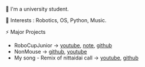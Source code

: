 <!--
### Hi there 👋
- 🔭 I’m currently working on ...
- 🌱 I’m currently learning ...
- 👯 I’m looking to collaborate on ...
- 🤔 I’m looking for help with ...
- 💬 Ask me about ...
- 📫 How to reach me: ...
- 😄 Pronouns: ...
- ⚡ Fun fact: ...


![github stats](https://github-readme-stats.vercel.app/api?username=takeyamayuki)
[![Top Langs](https://github-readme-stats.vercel.app/api/top-langs/?username=takeyamayuki)](https://github.com/anuraghazra/github-readme-stats)  
-->
🔭 I'm a university student.  

🌱 Interests : Robotics, OS, Python, Music.  

⚡ Major Projects
* RoboCupJunior → [youtube](https://www.youtube.com/playlist?list=PLkEBRGnKNUILFJv4zKvQkQi69NoT-_FYg), [note](https://note.com/spinach_egg/n/n5938fe6f424b), [github](https://github.com/takeyamayuki/RCJ_Japan_Soccer2017_PCB)    
* NonMouse → [github](https://github.com/takeyamayuki/NonMouse2), [youtube](https://youtu.be/ufvOJUTCF8M)    
* My song - Remix of nittaidai call → [youtube](https://www.youtube.com/watch?v=4RMUM_g9-A8), [github](https://github.com/takeyamayuki/NittaidaiEDM_logicproX)

